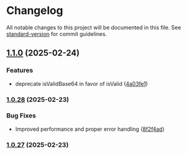 # Changelog

All notable changes to this project will be documented in this file. See [standard-version](https://github.com/conventional-changelog/standard-version) for commit guidelines.

## [1.1.0](https://github.com/nassiry/base64plus/compare/v1.0.28...v1.1.0) (2025-02-24)


### Features

* deprecate isValidBase64 in favor of isValid ([4a03fe1](https://github.com/nassiry/base64plus/commit/4a03fe1f4277472a1d995f641955eb8d9882d6be))

### [1.0.28](https://github.com/nassiry/base64plus/compare/v1.0.27...v1.0.28) (2025-02-23)


### Bug Fixes

* Improved performance and proper error handling ([8f2f4ad](https://github.com/nassiry/base64plus/commit/8f2f4add1e6a24f088feacaa54a99dcb2d8ed8de))

### [1.0.27](https://github.com/nassiry/base64plus/compare/v1.0.26...v1.0.27) (2025-02-23)

